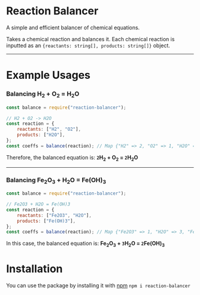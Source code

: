 # Reaction Balancer
A simple and efficient balancer of chemical equations. 

Takes a chemical reaction and balances it. Each chemical reaction is inputted as an `{reactants: string[], products: string[]}` object.
<hr>

# Example Usages
### Balancing H<sub>2</sub> + O<sub>2</sub> = H<sub>2</sub>O 
```js
const balance = require("reaction-balancer");

// H2 + O2 -> H2O
const reaction = {
    reactants: ["H2", "O2"],
    products: ["H2O"],
};
const coeffs = balance(reaction); // Map {"H2" => 2, "O2" => 1, "H2O" => 2}
```
Therefore, the balanced equation is: <b>`2`H<sub>2</sub> + O<sub>2</sub> = `2`H<sub>2</sub>O</b>
<hr>

### Balancing Fe<sub>2</sub>O<sub>3</sub> + H<sub>2</sub>O = Fe(OH)<sub>3</sub>
```js
const balance = require("reaction-balancer");

// Fe2O3 + H2O = Fe(OH)3
const reaction = {
    reactants: ["Fe2O3", "H2O"],
    products: ["Fe(OH)3"],
};
const coeffs = balance(reaction); // Map {"Fe2O3" => 1, "H2O" => 3, "Fe(OH)3" => 2}
```
In this case, the balanced equation is: <b>Fe<sub>2</sub>O<sub>3</sub> + `3`H<sub>2</sub>O = `2`Fe(OH)<sub>3</sub> </b>

# Installation
You can use the package by installing it with [npm](https://www.npmjs.com/package/reaction-balancer) `npm i reaction-balancer`

